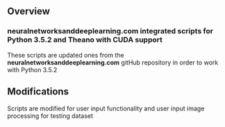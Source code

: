 ## Overview
### neuralnetworksanddeeplearning.com integrated scripts for Python 3.5.2 and Theano with CUDA support

These scripts are updated ones from the **neuralnetworksanddeeplearning.com** gitHub repository in order to work with Python 3.5.2

## Modifications

Scripts are modified for user input functionality and user input image processing for testing dataset



